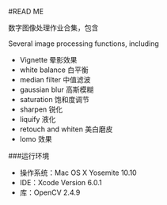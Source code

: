 #READ ME

数字图像处理作业合集，包含

Several image processing functions, including

*	Vignette 晕影效果
*	white balance 白平衡	
*	median filter 中值滤波
*	gaussian blur 高斯模糊
*	saturation 饱和度调节
*	sharpen 锐化
*	liquify 液化
*	retouch and whiten 美白磨皮
*	lomo 效果

###运行环境
* 操作系统：Mac OS X Yosemite 10.10
* IDE：Xcode Version 6.0.1
* 库：OpenCV 2.4.9